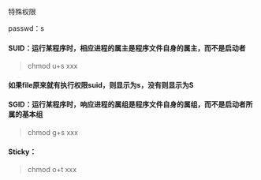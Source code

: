 
特殊权限

passwd：s

#### SUID：运行某程序时，相应进程的属主是程序文件自身的属主，而不是启动者
> chmod u+s xxx

#### 如果file原来就有执行权限suid，则显示为s，没有则显示为S
#### SGID：运行某程序时，响应进程的属组是程序文件自身的属组，而不是启动者所属的基本组
> chmod g+s xxx

#### Sticky：
> chmod o+t xxx
           
